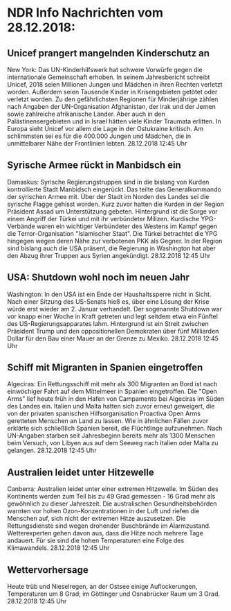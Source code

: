 # NDR Info Nachrichten vom 28.12.2018:


## Unicef prangert mangelnden Kinderschutz an
New York: Das UN-Kinderhilfswerk hat schwere Vorwürfe gegen die internationale Gemeinschaft erhoben. In seinem Jahresbericht schreibt Unicef, 2018 seien Millionen Jungen und Mädchen in ihren Rechten verletzt worden. Außerdem seien Tausende Kinder in Krisengebieten getötet oder verletzt worden. Zu den gefährlichsten Regionen für Minderjährige zählen nach Angaben der UN-Organisation Afghanistan, der Irak und der Jemen sowie zahlreiche afrikanische Länder. Aber auch in den Palästinensergebieten und in Israel hätten viele Kinder Traumata erlitten. In Europa sieht Unicef vor allem die Lage in der Ostukraine kritisch. Am schlimmsten sei es für die 400.000 Jungen und Mädchen, die in unmittelbarer Nähe der Frontlinien lebten. 28.12.2018 12:45 Uhr 

## Syrische Armee rückt in Manbidsch ein
Damaskus:	Syrische Regierungstruppen sind in die bislang von Kurden kontrollierte Stadt Manbidsch eingerückt. Das teilte das Generalkommando der syrischen Armee mit. Über der Stadt im Norden des Landes sei die syrische Flagge gehisst worden. Kurz zuvor hatten die Kurden in der Region Präsident Assad um Unterstützung gebeten. Hintergrund ist die Sorge vor einem Angriff der Türkei und mit ihr verbündeter Milizen. Kurdische YPG-Verbände waren ein wichtiger Verbündeter des Westens im Kampf gegen die Terror-Organisation "Islamischer Staat". Die Türkei betrachtet die YPG hingegen wegen deren Nähe zur verbotenen PKK als Gegner. In der Region sind bislang auch die USA präsent, die Regierung in Washington hat aber den Abzug ihrer Truppen aus Syrien angekündigt. 28.12.2018 12:45 Uhr 

## USA: Shutdown wohl noch im neuen Jahr
Washington: In den USA ist ein Ende der Haushaltssperre nicht in Sicht. Nach einer Sitzung des US-Senats hieß es, über eine Lösung der Krise würde erst wieder am 2. Januar verhandelt. Der sogenannte Shutdown war vor knapp einer Woche in Kraft getreten und legt seitdem etwa ein Fünftel des US-Regierungsapparates lahm. Hintergrund ist ein Streit zwischen Präsident Trump und den oppositionellen Demokraten über fünf Milliarden Dollar für den Bau einer Mauer an der Grenze zu Mexiko. 28.12.2018 12:45 Uhr 

## Schiff mit Migranten in Spanien eingetroffen
Algeciras: 	Ein Rettungsschiff mit mehr als 300 Migranten an Bord ist nach einwöchiger Fahrt auf dem Mittelmeer in Spanien eingetroffen. Die "Open Arms" lief heute früh in den Hafen von Campamento bei Algeciras im Süden des Landes ein. Italien und Malta hatten sich zuvor erneut geweigert, die von der privaten spanischen Hilfsorganisation Proactiva Open Arms geretteten Menschen an Land zu lassen. Wie in ähnlichen Fällen zuvor erklärte sich schließlich Spanien bereit, die Flüchtlinge aufzunehmen. Nach UN-Angaben starben seit Jahresbeginn bereits mehr als 1300 Menschen beim Versuch, von Libyen aus auf dem Seeweg nach Italien oder Malta zu gelangen. 28.12.2018 12:45 Uhr 

## Australien leidet unter Hitzewelle
Canberra: Australien leidet unter einer extremen Hitzewelle. Im Süden des Kontinents werden zum Teil bis zu 49 Grad gemessen - 16 Grad mehr als gewöhnlich zu dieser Jahreszeit. Die australischen Gesundheitsbehörden warnten vor hohen Ozon-Konzentrationen in der Luft und riefen die Menschen auf, sich nicht der extremen Hitze auszusetzen. Die Rettungsdienste sind wegen drohender Buschbrände im Alarmzustand. Wetterexperten gehen davon aus, dass die Hitze noch mehrere Tage andauert. Für sie sind die hohen Temperaturen eine Folge des Klimawandels. 28.12.2018 12:45 Uhr 

## Wettervorhersage
Heute trüb und Nieselregen, an der Ostsee einige Auflockerungen, Temperaturen um 8 Grad; im Göttinger und Osnabrücker Raum um 3 Grad. 28.12.2018 12:45 Uhr 
